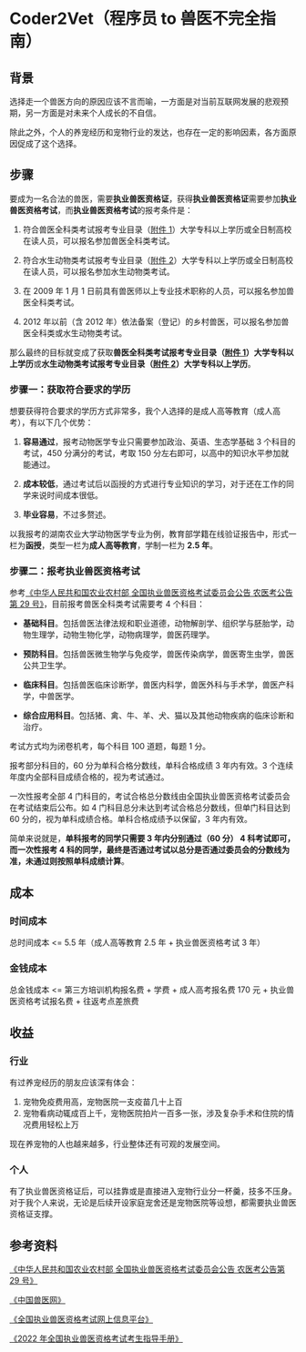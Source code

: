 # Coder2Vet（程序员 to 兽医不完全指南）

## 背景

选择走一个兽医方向的原因应该不言而喻，一方面是对当前互联网发展的悲观预期，另一方面是对未来个人成长的不自信。

除此之外，个人的养宠经历和宠物行业的发达，也存在一定的影响因素，各方面原因促成了这个选择。

## 步骤

要成为一名合法的兽医，需要**执业兽医资格证**，获得**执业兽医资格证**需要参加**执业兽医资格考试**，而**执业兽医资格考试**的报考条件是：

1. 符合兽医全科类考试报考专业目录（[附件 1](http://www.moa.gov.cn/zxfile/reader?file=http://www.moa.gov.cn/govpublic/xmsyj/202202/P020220222554847524689.pdf)）大学专科以上学历或全日制高校在读人员，可以报名参加兽医全科类考试。

2. 符合水生动物类考试报考专业目录（[附件 2](http://www.moa.gov.cn/zxfile/reader?file=http://www.moa.gov.cn/govpublic/xmsyj/202202/P020220222554847915322.pdf)）大学专科以上学历或全日制高校在读人员，可以报名参加水生动物类考试。

3. 在 2009 年 1 月 1 日前具有兽医师以上专业技术职称的人员，可以报名参加兽医全科类考试。

4. 2012 年以前（含 2012 年）依法备案（登记）的乡村兽医，可以报名参加兽医全科类或水生动物类考试。

那么最终的目标就变成了获取**兽医全科类考试报考专业目录（[附件 1](http://www.moa.gov.cn/zxfile/reader?file=http://www.moa.gov.cn/govpublic/xmsyj/202202/P020220222554847524689.pdf)）大学专科以上学历**或**水生动物类考试报考专业目录（[附件 2](http://www.moa.gov.cn/zxfile/reader?file=http://www.moa.gov.cn/govpublic/xmsyj/202202/P020220222554847915322.pdf)）大学专科以上学历**。

### 步骤一：获取符合要求的学历

想要获得符合要求的学历方式非常多，我个人选择的是成人高等教育（成人高考），有以下几个优势：

1. **容易通过**，报考动物医学专业只需要参加政治、英语、生态学基础 3 个科目的考试，450 分满分的考试，考取 150 分左右即可，以高中的知识水平参加就能通过。

2. **成本较低**，通过考试后以函授的方式进行专业知识的学习，对于还在工作的同学来说时间成本很低。

3. **毕业容易**，不过多赘述。

以我报考的湖南农业大学动物医学专业为例，教育部学籍在线验证报告中，形式一栏为**函授**，类型一栏为**成人高等教育**，学制一栏为 **2.5 年**。

### 步骤二：报考执业兽医资格考试

参考[《中华人民共和国农业农村部 全国执业兽医资格考试委员会公告 农医考公告第 29 号》](http://www.moa.gov.cn/govpublic/xmsyj/202202/t20220222_6389248.htm)，目前报考兽医全科类考试需要考 4 个科目：

- **基础科目**。包括兽医法律法规和职业道德，动物解剖学、组织学与胚胎学，动物生理学，动物生物化学，动物病理学，兽医药理学。

- **预防科目**。包括兽医微生物学与免疫学，兽医传染病学，兽医寄生虫学，兽医公共卫生学。

- **临床科目**。包括兽医临床诊断学，兽医内科学，兽医外科与手术学，兽医产科学，中兽医学。

- **综合应用科目**。包括猪、禽、牛、羊、犬、猫以及其他动物疾病的临床诊断和治疗。

考试方式均为闭卷机考，每个科目 100 道题，每题 1 分。

报考部分科目的，60 分为单科合格分数线，单科合格成绩 3 年内有效。3 个连续年度内全部科目成绩合格的，视为考试通过。

一次性报考全部 4 门科目的，考试合格总分数线由全国执业兽医资格考试委员会在考试结束后公布。如 4 门科目总分未达到考试合格总分数线，但单门科目达到 60 分的，视为单科成绩合格。单科合格成绩予以保留，3 年内有效。

简单来说就是，**单科报考的同学只需要 3 年内分别通过（60 分） 4 科考试即可，而一次性报考 4 科的同学，最终是否通过考试以总分是否通过委员会的分数线为准，未通过则按照单科成绩计算**。

## 成本

### 时间成本

总时间成本 <= 5.5 年（成人高等教育 2.5 年 + 执业兽医资格考试 3 年）

### 金钱成本

总金钱成本 <= 第三方培训机构报名费 + 学费 + 成人高考报名费 170 元 + 执业兽医资格考试报名费 + 往返考点差旅费

## 收益

### 行业

有过养宠经历的朋友应该深有体会：

1. 宠物免疫费用高，宠物医院一支疫苗几十上百
2. 宠物看病动辄成百上千，宠物医院拍片一百多一张，涉及复杂手术和住院的情况费用轻松上万

现在养宠物的人也越来越多，行业整体还有可观的发展空间。

### 个人

有了执业兽医资格证后，可以挂靠或是直接进入宠物行业分一杯羹，技多不压身。对于我个人来说，无论是后续开设家庭宠舍还是宠物医院等设想，都需要执业兽医资格证支撑。

## 参考资料

[《中华人民共和国农业农村部 全国执业兽医资格考试委员会公告 农医考公告第 29 号》](http://www.moa.gov.cn/govpublic/xmsyj/202202/t20220222_6389248.htm)

[《中国兽医网》](https://www.cadc.net.cn/sites/MainSite/)

[《全国执业兽医资格考试网上信息平台》](https://zysy-ksgl.cadc.net.cn/EXAMVET/public/index.jsp)

[《2022 年全国执业兽医资格考试考生指导手册》](https://zysy-ksgl.cadc.net.cn/EXAMVET/public/2022/2022年全国执业兽医资格考试考生指导手册.pdf)
